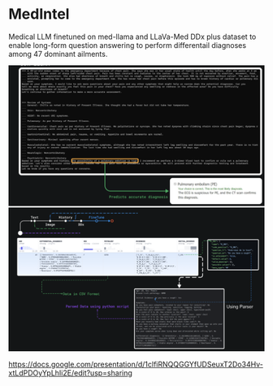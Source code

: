 # MedIntel

Medical LLM finetuned on med-llama and LLaVa-Med DDx plus dataset to enable long-form question answering to perform differentail diagnoses among 47 dominant ailments. 

![alt text](ddx-llama.png)
![alt text](image-1.png)

https://docs.google.com/presentation/d/1clfiRNQQGGYfUDSeuxT2Do34Hv-xtLdPDOyYpLhIi2E/edit?usp=sharing

